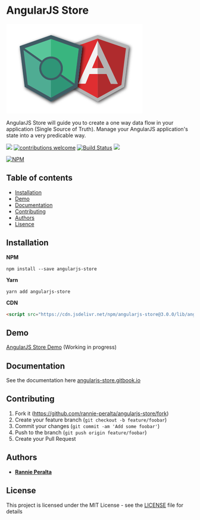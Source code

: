 # AngularJS Store

![AngularJS Store with AngularJS](./images/favicon-with-angularjs.png)

AngularJS Store will guide you to create a one way data flow in your application (Single Source of Truth). Manage your AngularJS application's state into a very predicable way.

![](https://img.shields.io/github/license/rannie-peralta/angularjs-store.svg)
[![contributions welcome](https://img.shields.io/badge/contributions-welcome-brightgreen.svg?style=flat)](https://github.com/rannie-peralta/angularjs-store/issues)
[![Build Status](https://travis-ci.com/rannie-peralta/angularjs-store.svg?branch=master)](https://travis-ci.com/rannie-peralta/angularjs-store)
![](https://img.shields.io/snyk/vulnerabilities/github/rannie-peralta/angularjs-store.svg)

[![NPM](https://nodei.co/npm/angularjs-store.png)](https://nodei.co/npm/angularjs-store/)

## Table of contents

* [Installation](#installation)
* [Demo](#demo)
* [Documentation](#documentation)
* [Contributing](#contributing)
* [Authors](#authors)
* [Lisence](#license)

## Installation

**NPM**

```
npm install --save angularjs-store
```

**Yarn**

```
yarn add angularjs-store
```

**CDN**

```html
<script src="https://cdn.jsdelivr.net/npm/angularjs-store@3.0.0/lib/angularjs-store.min.js" integrity="sha256-D6tCzcJC7U7OxwdO4Pn/n4fAUuyG5KQ4sGHHEEeTQNI=" crossorigin="anonymous"></script>
```

## Demo

[AngularJS Store Demo](https://angularjsstore-demo.netlify.com/) (Working in progress)

## Documentation

See the documentation here [angularjs-store.gitbook.io](https://angularjs-store.gitbook.io/docs/)

## Contributing

1. Fork it (https://github.com/rannie-peralta/angularjs-store/fork)
2. Create your feature branch (`git checkout -b feature/foobar`)
3. Commit your changes (`git commit -am 'Add some foobar'`)
4. Push to the branch (`git push origin feature/foobar`)
5. Create your Pull Request

## Authors

* **[Rannie Peralta](https://github.com/rannie-peralta)**

## License

This project is licensed under the MIT License - see the [LICENSE](LICENSE) file for details
